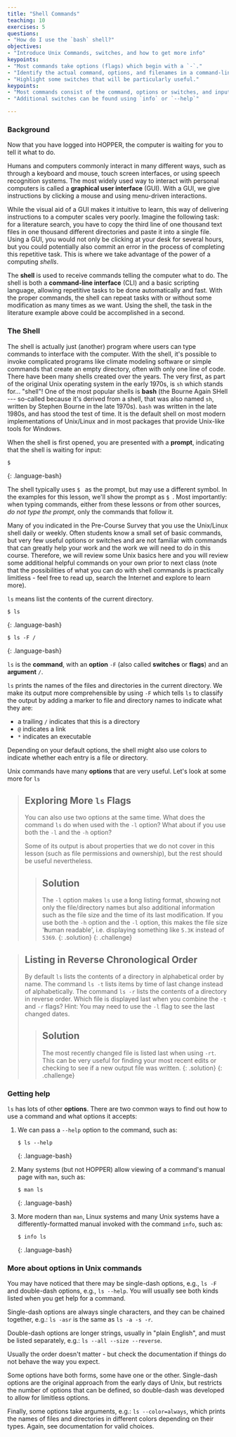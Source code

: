 ```yaml
---
title: "Shell Commands"
teaching: 10
exercises: 5
questions:
- "How do I use the `bash` shell?"
objectives:
- "Introduce Unix Commands, switches, and how to get more info"
keypoints:
- "Most commands take options (flags) which begin with a `-`."
- "Identify the actual command, options, and filenames in a command-line call."
- "Highlight some switches that will be particularly useful."
keypoints:
- "Most commands consist of the command, options or switches, and input to the command"
- "Additional switches can be found using `info` or `--help`"

---
```

### Background

Now that you have logged into HOPPER, the computer is waiting for you to tell it what to do.

Humans and computers commonly interact in many different ways, such as through a keyboard and mouse, touch screen interfaces, or using speech recognition systems. The most widely used way to interact with personal computers is called a **graphical user interface** (GUI).
With a GUI, we give instructions by clicking a mouse and using menu-driven interactions.

While the visual aid of a GUI makes it intuitive to learn, this way of delivering instructions to a computer scales very poorly.
Imagine the following task:
for a literature search, you have to copy the third line of one thousand text files in one thousand different directories and paste it into a single file.
Using a GUI, you would not only be clicking at your desk for several hours, but you could potentially also commit an error in the process of completing this repetitive task. This is where we take advantage of the power of a computing *shells*.

The **shell** is used to receive commands telling the computer what to do. The shell is both a **command-line interface** (CLI) and a basic scripting language, allowing repetitive tasks to be done automatically and fast.
With the proper commands, the shell can repeat tasks with or without some modification as many times as we want.
Using the shell, the task in the literature example above could be accomplished in a second.

### The Shell

The shell is actually just (another) program where users can type commands to interface with the computer.
With the shell, it's possible to invoke complicated programs like climate modeling software or simple commands that create an empty directory, often with only one line of code.
There have been many shells created over the years. The very first, as part of the original Unix operating system in the early 1970s, is `sh` which stands for... "shell"! 
One of the most popular shells is **bash** (the Bourne Again SHell --- so-called because it's derived from a shell, that was also named `sh`, written by Stephen Bourne in the late 1970s). `bash` was written in the late 1980s, and has stood the test of time. 
It is the default shell on most modern implementations of Unix/Linux and in most packages that provide Unix-like tools for Windows.

When the shell is first opened, you are presented with a **prompt**,
indicating that the shell is waiting for input:

~~~
$
~~~
{: .language-bash}

The shell typically uses `$ ` as the prompt, but may use a different symbol.
In the examples for this lesson, we'll show the prompt as `$ `.
Most importantly:
when typing commands, either from these lessons or from other sources,
*do not type the prompt*, only the commands that follow it.

Many of you indicated in the Pre-Course Survey that you use the Unix/Linux shell daily or weekly. Often students know a small set of basic commands, but very few useful options or switches and are not familiar with commands that can greatly help your work and the work we will need to do in this course.  Therefore, we will review some Unix basics here and you will review some additional helpful commands on your own prior to next class (note that the possibilities of what you can do with shell commands is practically limitless - feel free to read up, search the Internet and explore to learn more).

`ls` means list the contents of the current directory.
~~~
$ ls
~~~
{: .language-bash}

~~~
$ ls -F /
~~~
{: .language-bash}

`ls` is the **command**, with an **option** `-F` (also called **switches** or **flags**) and an **argument** `/`.

`ls` prints the names of the files and directories in the current directory.
We make its output more comprehensible by using `-F` 
which tells `ls` to classify the output
by adding a marker to file and directory names to indicate what they are:
- a trailing `/` indicates that this is a directory
- `@` indicates a link
- `*` indicates an executable

Depending on your default options,
the shell might also use colors to indicate whether each entry is a file or
directory.

Unix commands have many **options** that are very useful.  Let's look at some more for `ls`

> ## Exploring More `ls` Flags
>
> You can also use two options at the same time. What does the command `ls` do when used
> with the `-l` option? What about if you use both the `-l` and the `-h` option?
>
> Some of its output is about properties that we do not cover in this lesson (such
> as file permissions and ownership), but the rest should be useful
> nevertheless.
>
> > ## Solution
> > The `-l` option makes `ls` use a **l**ong listing format, showing not only
> > the file/directory names but also additional information such as the file size
> > and the time of its last modification. If you use both the `-h` option and the `-l` option,
> > this makes the file size '**h**uman readable', i.e. displaying something like `5.3K`
> > instead of `5369`.
> {: .solution}
{: .challenge}

> ## Listing in Reverse Chronological Order
>
> By default `ls` lists the contents of a directory in alphabetical
> order by name. The command `ls -t` lists items by time of last
> change instead of alphabetically. The command `ls -r` lists the
> contents of a directory in reverse order.
> Which file is displayed last when you combine the `-t` and `-r` flags?
> Hint: You may need to use the `-l` flag to see the
> last changed dates.
>
> > ## Solution
> > The most recently changed file is listed last when using `-rt`. This
> > can be very useful for finding your most recent edits or checking to
> > see if a new output file was written.
> {: .solution}
{: .challenge}

### Getting help

`ls` has lots of other **options**. There are two common ways to find out how
to use a command and what options it accepts:

1. We can pass a `--help` option to the command, such as:
    ~~~
    $ ls --help
    ~~~
    {: .language-bash}

2. Many systems (but not HOPPER) allow viewing of a command's manual page with `man`, such as:
    ~~~
    $ man ls
    ~~~
    {: .language-bash}

3. More modern than `man`, Linux systems and many Unix systems have a differently-formatted manual invoked with the command `info`, such as:
    ~~~
    $ info ls
    ~~~
    {: .language-bash}

### More about options in Unix commands

You may have noticed that there may be single-dash options, e.g., `ls -F`
and double-dash options, e.g., `ls --help`.
You will usually see both kinds listed when you get help for a command. 

Single-dash options are always single characters, and they can be chained together, e.g.: `ls -asr` is the same as `ls -a -s -r`. 

Double-dash options are longer strings, usually in "plain English", and must be listed separately, 
e.g.: `ls --all --size --reverse`. 

Usually the order doesn't matter - but check the documentation if things do not behave the way you expect.

Some options have both forms, some have one or the other. Single-dash options are the original approach from the early days of Unix, but restricts the number of options that can be defined, so double-dash was developed to allow for limitless options.

Finally, some options take arguments, e.g.: `ls --color=always`, which prints the names of files and directories in different colors depending on their types. Again, see documentation for valid choices.
